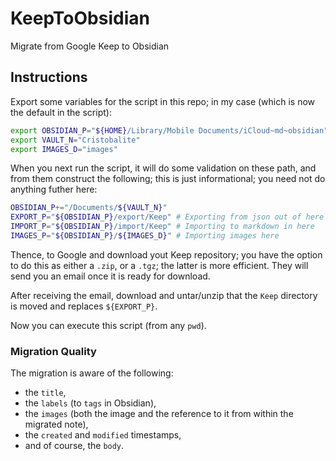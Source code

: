 # KeepToObsidian
Migrate from Google Keep to Obsidian

## Instructions
Export some variables for the script in this repo; in my case (which is now the default in the script):
```bash
export OBSIDIAN_P="${HOME}/Library/Mobile Documents/iCloud~md~obsidian"
export VAULT_N="Cristobalite"
export IMAGES_D="images"
```

When you next run the script, it will do some validation on these path, and from them construct the following; this is just informational; you need not do anything futher here:
```bash
OBSIDIAN_P+="/Documents/${VAULT_N}"
EXPORT_P="${OBSIDIAN_P}/export/Keep" # Exporting from json out of here
IMPORT_P="${OBSIDIAN_P}/import/Keep" # Importing to markdown in here
IMAGES_P="${OBSIDIAN_P}/${IMAGES_D}" # Importing images here
```

Thence, to Google and download yout Keep repository; you have the option to do this as either a `.zip`, or a `.tgz`; the latter is more efficient.  They will send you an email once it is ready for download.

After receiving the email, download and untar/unzip that the `Keep` directory is moved and replaces `${EXPORT_P}`.

Now you can execute this script (from any `pwd`).

### Migration Quality
The migration is aware of the following:
- the `title`,
- the `labels` (to `tags` in Obsidian),
- the `images` (both the image and the reference to it from within the migrated note),
- the `created` and `modified` timestamps,
- and of course, the `body`.
